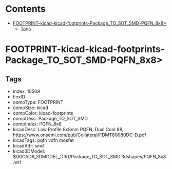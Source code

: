 



Contents
========

* [FOOTPRINT-kicad-kicad-footprints-Package_TO_SOT_SMD-PQFN_8x8>](#footprint-kicad-kicad-footprints-package_to_sot_smd-pqfn_8x8)
	* [Tags](#tags)

# FOOTPRINT-kicad-kicad-footprints-Package_TO_SOT_SMD-PQFN_8x8>

## Tags

- index: 10509
- hexID: 
- oompType: FOOTPRINT
- oompSize: kicad
- oompColor: kicad-footprints
- oompDesc: Package_TO_SOT_SMD
- oompIndex: PQFN_8x8
- kicadDesc: Low Profile 8x8mm PQFN, Dual Cool 88, https://www.onsemi.com/pub/Collateral/FDMT80080DC-D.pdf
- kicadTags: pqfn vdfn mosfet
- kicadAttr: smd
- kicad3DModel: ${KICAD6_3DMODEL_DIR}/Package_TO_SOT_SMD.3dshapes/PQFN_8x8.wrl
